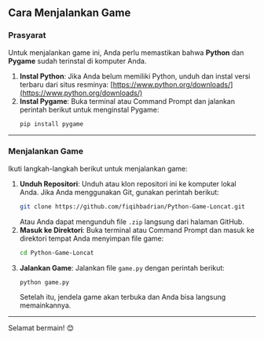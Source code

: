 ## Cara Menjalankan Game

### Prasyarat

Untuk menjalankan game ini, Anda perlu memastikan bahwa **Python** dan **Pygame** sudah terinstal di komputer Anda.

1.  **Instal Python**: Jika Anda belum memiliki Python, unduh dan instal versi terbaru dari situs resminya: [https://www.python.org/downloads/](https://www.python.org/downloads/)
2.  **Instal Pygame**: Buka terminal atau Command Prompt dan jalankan perintah berikut untuk menginstal Pygame:
    ```bash
    pip install pygame
    ```

-----

### Menjalankan Game

Ikuti langkah-langkah berikut untuk menjalankan game:

1.  **Unduh Repositori**: Unduh atau klon repositori ini ke komputer lokal Anda. Jika Anda menggunakan Git, gunakan perintah berikut:
    ```bash
    git clone https://github.com/fiqihbadrian/Python-Game-Loncat.git
    ```
    Atau Anda dapat mengunduh file `.zip` langsung dari halaman GitHub.
2.  **Masuk ke Direktori**: Buka terminal atau Command Prompt dan masuk ke direktori tempat Anda menyimpan file game:
    ```bash
    cd Python-Game-Loncat
    ```
3.  **Jalankan Game**: Jalankan file `game.py` dengan perintah berikut:
    ```bash
    python game.py
    ```
    Setelah itu, jendela game akan terbuka dan Anda bisa langsung memainkannya.

-----

Selamat bermain\! 😊
